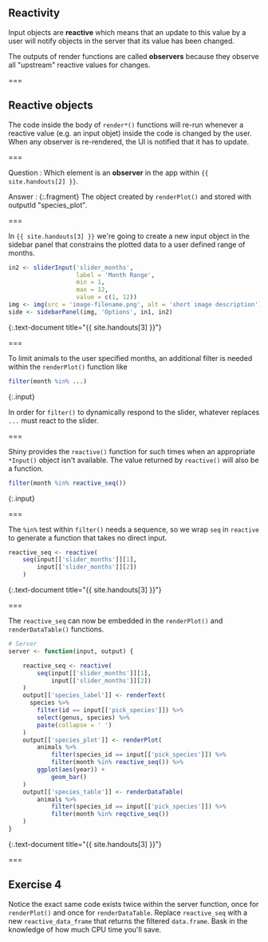 ---
---

## Reactivity

Input objects are **reactive** which means that an update to this value by a user will notify objects in the server that its value has been changed.

The outputs of render functions are called **observers** because they observe all "upstream" reactive values for changes.

===

## Reactive objects

The code inside the body of `render*()` functions will re-run whenever a reactive value (e.g. an input objet) inside the code is changed by the user. When any observer is re-rendered, the UI is notified that it has to update.

===

Question
: Which element is an **observer** in the app within `{{ site.handouts[2] }}`.

Answer
: {:.fragment} The object created by `renderPlot()` and stored with outputId "species_plot".

===

In `{{ site.handouts[3] }}` we're going to create a new input object in the sidebar panel that constrains the plotted data to a user defined range of months.


~~~r
in2 <- sliderInput('slider_months',
                   label = 'Month Range',
                   min = 1,
                   max = 12,
                   value = c(1, 12))
img <- img(src = 'image-filename.png', alt = 'short image description')
side <- sidebarPanel(img, 'Options', in1, in2)									    
~~~
{:.text-document title="{{ site.handouts[3] }}"}

===

To limit animals to the user specified months, an additional filter is needed within the `renderPlot()` function like


~~~r
filter(month %in% ...)
~~~
{:.input}

In order for `filter()` to dynamically respond to the slider, whatever replaces `...` must react to the slider.

===

Shiny provides the `reactive()` function for such times when an appropriate `*Input()` object isn't available. The value returned by `reactive()` will also be a function.


~~~r
filter(month %in% reactive_seq())
~~~
{:.input}

===

The `%in%` test within `filter()` needs a sequence, so we wrap `seq` in `reactive` to generate a function that takes no direct input.


~~~r
reactive_seq <- reactive(
    seq(input[['slider_months']][1],
        input[['slider_months']][2])
    )
~~~
{:.text-document title="{{ site.handouts[3] }}"}

===

The `reactive_seq` can now be embedded in the `renderPlot()` and `renderDataTable()` functions.


~~~r
# Server
server <- function(input, output) {

    reactive_seq <- reactive(
        seq(input[['slider_months']][1],
            input[['slider_months']][2])
    )
    output[['species_label']] <- renderText(
      species %>%
        filter(id == input[['pick_species']]) %>%
        select(genus, species) %>%
        paste(collapse = ' ')
    )
    output[['species_plot']] <- renderPlot(
        animals %>%
            filter(species_id == input[['pick_species']]) %>%
            filter(month %in% reactive_seq()) %>%
        ggplot(aes(year)) +
            geom_bar()
    )
    output[['species_table']] <- renderDataTable(
        animals %>%
            filter(species_id == input[['pick_species']]) %>%
            filter(month %in% reqctive_seq())
    )
}
~~~
{:.text-document title="{{ site.handouts[3] }}"}

===

## Exercise 4

Notice the exact same code exists twice within the server function, once for `renderPlot()` and once for `renderDataTable`. Replace `reactive_seq` with a new `reactive_data_frame` that returns the filtered `data.frame`. Bask in the knowledge of how much CPU time you'll save.
